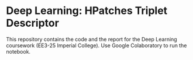 # Deep Learning: HPatches Triplet Descriptor

This repository contains the code and the report for the Deep Learning coursework (EE3-25 Imperial College). Use Google Colaboratory to run the notebook.
